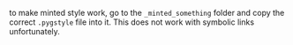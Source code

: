 to make minted style work, go to the `_minted_something` folder and copy the correct `.pygstyle` file into it. This does not work with symbolic links unfortunately.
